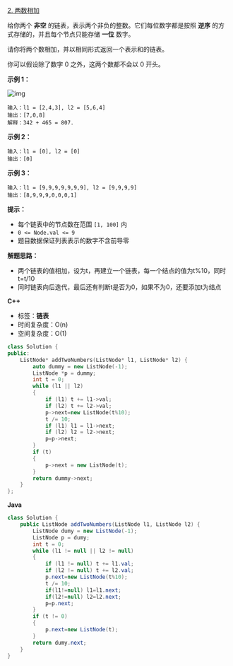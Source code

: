 [2. 两数相加](https://leetcode.cn/problems/add-two-numbers/)

给你两个 **非空** 的链表，表示两个非负的整数。它们每位数字都是按照 **逆序** 的方式存储的，并且每个节点只能存储 **一位** 数字。

请你将两个数相加，并以相同形式返回一个表示和的链表。

你可以假设除了数字 0 之外，这两个数都不会以 0 开头。

 **示例 1：**

![img](https://assets.leetcode-cn.com/aliyun-lc-upload/uploads/2021/01/02/addtwonumber1.jpg)

```
输入：l1 = [2,4,3], l2 = [5,6,4]
输出：[7,0,8]
解释：342 + 465 = 807.
```

**示例 2：**

```
输入：l1 = [0], l2 = [0]
输出：[0]
```

**示例 3：**

```
输入：l1 = [9,9,9,9,9,9,9], l2 = [9,9,9,9]
输出：[8,9,9,9,0,0,0,1]
```

**提示：**

- 每个链表中的节点数在范围 `[1, 100]` 内
- `0 <= Node.val <= 9`
- 题目数据保证列表表示的数字不含前导零

**解题思路：**

+ 两个链表的值相加，设为t，再建立一个链表，每一个结点的值为t%10，同时t=t/10
+ 同时链表向后迭代，最后还有判断t是否为0，如果不为0，还要添加t为结点

**C++**

+ 标签：**链表**
+ 时间复杂度：O(n)
+ 空间复杂度：O(1)

~~~C++
class Solution {
public:
	ListNode* addTwoNumbers(ListNode* l1, ListNode* l2) {
        auto dummy = new ListNode(-1);
        ListNode *p = dummy;
		int t = 0;
		while (l1 || l2)
		{
			if (l1) t += l1->val;
			if (l2) t += l2->val;
            p->next=new ListNode(t%10);
			t /= 10;
			if (l1) l1 = l1->next;
			if (l2) l2 = l2->next;
            p=p->next;
		}
		if (t)
		{
			p->next = new ListNode(t);
		}
		return dummy->next;
	}
};

~~~

**Java**

~~~java
class Solution {
	public ListNode addTwoNumbers(ListNode l1, ListNode l2) {
		ListNode dumy = new ListNode(-1);
		ListNode p = dumy;
		int t = 0;
		while (l1 != null || l2 != null)
		{
			if (l1 != null) t += l1.val;
			if (l2 != null) t += l2.val;
            p.next=new ListNode(t%10);
			t /= 10;
            if(l1!=null) l1=l1.next;
            if(l2!=null) l2=l2.next;
            p=p.next;
		}
		if (t != 0)
		{
			p.next=new ListNode(t);
		}
		return dumy.next;
	}
}
~~~

